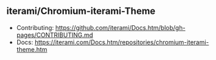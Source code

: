 iterami/Chromium-iterami-Theme
------------------------------

* Contributing: https://github.com/iterami/Docs.htm/blob/gh-pages/CONTRIBUTING.md
* Docs: https://iterami.com/Docs.htm/repositories/chromium-iterami-theme.htm
